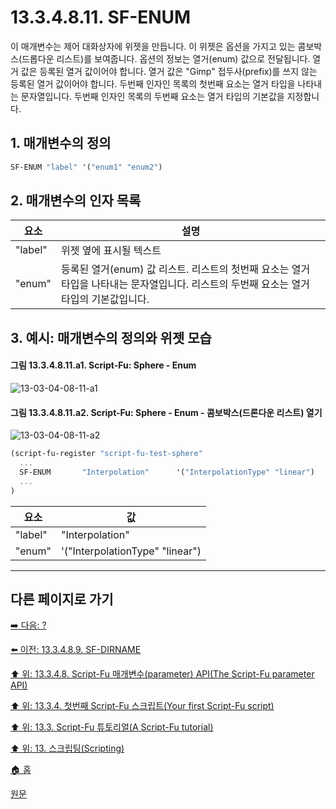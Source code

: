 # 13.3.4.8.11. SF-ENUM
이 매개변수는 제어 대화상자에 위젯을 만듭니다. 이 위젯은 옵션을 가지고 있는 콤보박스(드롭다운 리스트)를 보여줍니다. 옵션의 정보는 열거(enum) 값으로 전달됩니다. 열거 값은 등록된 열거 값이어야 합니다. 열거 값은 "Gimp" 접두사(prefix)를 쓰지 않는 등록된 열거 값이어야 합니다. 두번째 인자인 목록의 첫번째 요소는 열거 타입을 나타내는 문자열입니다. 두번째 인자인 목록의 두번째 요소는 열거 타입의 기본값을 지정합니다.

## 1. 매개변수의 정의

```scheme
SF-ENUM "label" '("enum1" "enum2")
```

## 2. 매개변수의 인자 목록

|요소|설명|
|---|---|
|"label"|위젯 옆에 표시될 텍스트|
|"enum"|등록된 열거(enum) 값 리스트. 리스트의 첫번째 요소는 열거 타입을 나타내는 문자열입니다. 리스트의 두번째 요소는 열거 타입의 기본값입니다.|

## 3. 예시: 매개변수의 정의와 위젯 모습
#### 그림 13.3.4.8.11.a1. Script-Fu: Sphere - Enum
![13-03-04-08-11-a1](https://github.com/wonder13662/gimp/assets/15767104/02169a4b-c725-45e5-a69d-8fa87f44972d)

#### 그림 13.3.4.8.11.a2. Script-Fu: Sphere - Enum - 콤보박스(드론다운 리스트) 열기
![13-03-04-08-11-a2](https://github.com/wonder13662/gimp/assets/15767104/9c70350c-24cb-4df6-b583-a6f6ec6933ea)

```scheme
(script-fu-register "script-fu-test-sphere"
  ...
  SF-ENUM       "Interpolation"      '("InterpolationType" "linear")
  ...
)
```

|요소|값|
|---|---|
|"label"|"Interpolation"|
|"enum"|'("InterpolationType" "linear")|

***

## 다른 페이지로 가기

[➡️ 다음: ?]()

[⬅️ 이전: 13.3.4.8.9. SF-DIRNAME](./13-03-04-08-09-sf_dirname.md)

[⬆️ 위: 13.3.4.8. Script-Fu 매개변수(parameter) API(The Script-Fu parameter API)](./13-03-04-08-00-the_script_fu_parameter_api.md)

[⬆️ 위: 13.3.4. 첫번째 Script-Fu 스크립트(Your first Script-Fu script)](./13-03-04-00-your-first-script-fu-script.md)

[⬆️ 위: 13.3. Script-Fu 튜토리얼(A Script-Fu tutorial)](./13-03-00-a-script-fu-tutorial.md)

[⬆️ 위: 13. 스크립팅(Scripting)](./13-00-scripting.md)

[🏠 홈](./00-home.md)

[원문](https://docs.gimp.org/2.10/ko/gimp-using-script-fu-tutorial-first-script.html#gimp-using-script-fu-api)